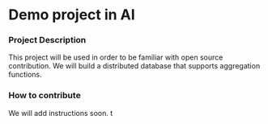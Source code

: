 # Demo project in AI

### Project Description
This project will be used in order to be familiar with open source contribution. We will build a distributed database that supports aggregation functions.

### How to contribute
We will add instructions soon. t
